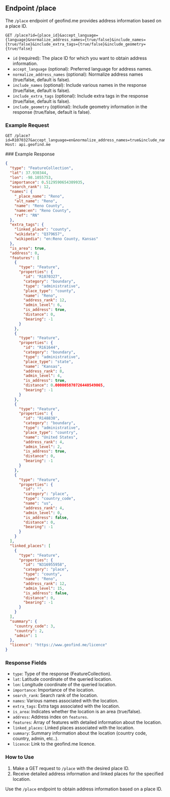 ## Endpoint /place

The `/place` endpoint of geofind.me provides address information based on a place ID.

```http
GET /place?id={place_id}&accept_language={language}&normalize_address_names={true/false}&include_names={true/false}&include_extra_tags={true/false}&include_geometry={true/false}
```

- `id` (required): The place ID for which you want to obtain address information.
- `accept_language` (optional): Preferred language for address names.
- `normalize_address_names` (optional): Normalize address names (true/false, default is false).
- `include_names` (optional): Include various names in the response (true/false, default is false).
- `include_extra_tags` (optional): Include extra tags in the response (true/false, default is false).
- `include_geometry` (optional): Include geometry information in the response (true/false, default is false).

### Example Request

```http
GET /place?id=R1070327&accept_language=en&normalize_address_names=true&include_names=true&include_extra_tags=true&include_geometry=false
Host: api.geofind.me
```

### Example Response

```json
{
  "type": "FeatureCollection",
  "lat": 37.930344,
  "lon": -98.1055753,
  "importance": 0.5129590654309935,
  "search_rank": 12,
  "names": {
    "_place_name": "Reno",
    "alt_name": "Reno",
    "name": "Reno County",
    "name:en": "Reno County",
    "ref": "RN"
  },
  "extra_tags": {
    "linked_place": "county",
    "wikidata": "Q379657",
    "wikipedia": "en:Reno County, Kansas"
  },
  "is_area": true,
  "address": 0,
  "features": [
    {
      "type": "Feature",
      "properties": {
        "id": "R1070327",
        "category": "boundary",
        "type": "administrative",
        "place_type": "county",
        "name": "Reno",
        "address_rank": 12,
        "admin_level": 6,
        "is_address": true,
        "distance": 0,
        "bearing": -1
      }
    },
    {
      "type": "Feature",
      "properties": {
        "id": "R161644",
        "category": "boundary",
        "type": "administrative",
        "place_type": "state",
        "name": "Kansas",
        "address_rank": 8,
        "admin_level": 4,
        "is_address": true,
        "distance": 0.000005870726440549065,
        "bearing": -1
      }
    },
    {
      "type": "Feature",
      "properties": {
        "id": "R148838",
        "category": "boundary",
        "type": "administrative",
        "place_type": "country",
        "name": "United States",
        "address_rank": 4,
        "admin_level": 2,
        "is_address": true,
        "distance": 0,
        "bearing": -1
      }
    },
    {
      "type": "Feature",
      "properties": {
        "id": "",
        "category": "place",
        "type": "country_code",
        "name": "us",
        "address_rank": 4,
        "admin_level": 0,
        "is_address": false,
        "distance": 0,
        "bearing": -1
      }
    }
  ],
  "linked_places": [
    {
      "type": "Feature",
      "properties": {
        "id": "N316955958",
        "category": "place",
        "type": "county",
        "name": "Reno",
        "address_rank": 12,
        "admin_level": 15,
        "is_address": false,
        "distance": 0,
        "bearing": -1
      }
    }
  ],
  "summary": {
    "country_code": 3,
    "country": 2,
    "admin": 1
  },
  "licence": "https://www.geofind.me/licence"
}
```

### Response Fields

- `type`: Type of the response (FeatureCollection).
- `lat`: Latitude coordinate of the queried location.
- `lon`: Longitude coordinate of the queried location.
- `importance`: Importance of the location.
- `search_rank`: Search rank of the location.
- `names`: Various names associated with the location.
- `extra_tags`: Extra tags associated with the location.
- `is_area`: Indicates whether the location is an area (true/false).
- `address`: Address index on `features`.
- `features`: Array of features with detailed information about the location.
- `linked_places`: Linked places associated with the location.
- `summary`: Summary information about the location (country code, country, admin, etc..).
- `licence`: Link to the geofind.me licence.

### How to Use

1. Make a GET request to `/place` with the desired place ID.
2. Receive detailed address information and linked places for the specified location.

Use the `/place` endpoint to obtain address information based on a place ID.
